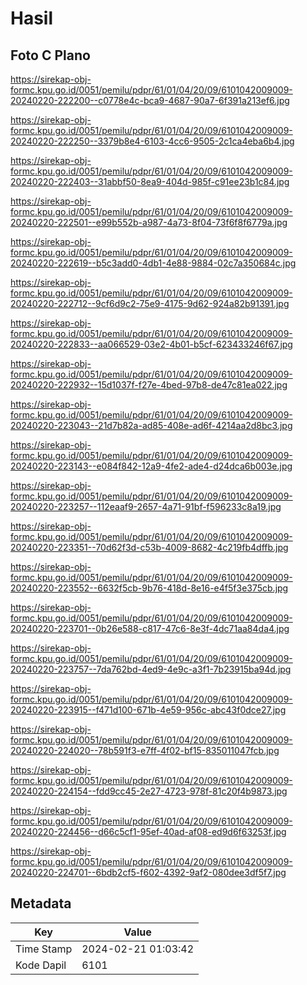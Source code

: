 # Hasil

## Foto C Plano

https://sirekap-obj-formc.kpu.go.id/0051/pemilu/pdpr/61/01/04/20/09/6101042009009-20240220-222200--c0778e4c-bca9-4687-90a7-6f391a213ef6.jpg

https://sirekap-obj-formc.kpu.go.id/0051/pemilu/pdpr/61/01/04/20/09/6101042009009-20240220-222250--3379b8e4-6103-4cc6-9505-2c1ca4eba6b4.jpg

https://sirekap-obj-formc.kpu.go.id/0051/pemilu/pdpr/61/01/04/20/09/6101042009009-20240220-222403--31abbf50-8ea9-404d-985f-c91ee23b1c84.jpg

https://sirekap-obj-formc.kpu.go.id/0051/pemilu/pdpr/61/01/04/20/09/6101042009009-20240220-222501--e99b552b-a987-4a73-8f04-73f6f8f6779a.jpg

https://sirekap-obj-formc.kpu.go.id/0051/pemilu/pdpr/61/01/04/20/09/6101042009009-20240220-222619--b5c3add0-4db1-4e88-9884-02c7a350684c.jpg

https://sirekap-obj-formc.kpu.go.id/0051/pemilu/pdpr/61/01/04/20/09/6101042009009-20240220-222712--9cf6d9c2-75e9-4175-9d62-924a82b91391.jpg

https://sirekap-obj-formc.kpu.go.id/0051/pemilu/pdpr/61/01/04/20/09/6101042009009-20240220-222833--aa066529-03e2-4b01-b5cf-623433246f67.jpg

https://sirekap-obj-formc.kpu.go.id/0051/pemilu/pdpr/61/01/04/20/09/6101042009009-20240220-222932--15d1037f-f27e-4bed-97b8-de47c81ea022.jpg

https://sirekap-obj-formc.kpu.go.id/0051/pemilu/pdpr/61/01/04/20/09/6101042009009-20240220-223043--21d7b82a-ad85-408e-ad6f-4214aa2d8bc3.jpg

https://sirekap-obj-formc.kpu.go.id/0051/pemilu/pdpr/61/01/04/20/09/6101042009009-20240220-223143--e084f842-12a9-4fe2-ade4-d24dca6b003e.jpg

https://sirekap-obj-formc.kpu.go.id/0051/pemilu/pdpr/61/01/04/20/09/6101042009009-20240220-223257--112eaaf9-2657-4a71-91bf-f596233c8a19.jpg

https://sirekap-obj-formc.kpu.go.id/0051/pemilu/pdpr/61/01/04/20/09/6101042009009-20240220-223351--70d62f3d-c53b-4009-8682-4c219fb4dffb.jpg

https://sirekap-obj-formc.kpu.go.id/0051/pemilu/pdpr/61/01/04/20/09/6101042009009-20240220-223552--6632f5cb-9b76-418d-8e16-e4f5f3e375cb.jpg

https://sirekap-obj-formc.kpu.go.id/0051/pemilu/pdpr/61/01/04/20/09/6101042009009-20240220-223701--0b26e588-c817-47c6-8e3f-4dc71aa84da4.jpg

https://sirekap-obj-formc.kpu.go.id/0051/pemilu/pdpr/61/01/04/20/09/6101042009009-20240220-223757--7da762bd-4ed9-4e9c-a3f1-7b23915ba94d.jpg

https://sirekap-obj-formc.kpu.go.id/0051/pemilu/pdpr/61/01/04/20/09/6101042009009-20240220-223915--f471d100-671b-4e59-956c-abc43f0dce27.jpg

https://sirekap-obj-formc.kpu.go.id/0051/pemilu/pdpr/61/01/04/20/09/6101042009009-20240220-224020--78b591f3-e7ff-4f02-bf15-835011047fcb.jpg

https://sirekap-obj-formc.kpu.go.id/0051/pemilu/pdpr/61/01/04/20/09/6101042009009-20240220-224154--fdd9cc45-2e27-4723-978f-81c20f4b9873.jpg

https://sirekap-obj-formc.kpu.go.id/0051/pemilu/pdpr/61/01/04/20/09/6101042009009-20240220-224456--d66c5cf1-95ef-40ad-af08-ed9d6f63253f.jpg

https://sirekap-obj-formc.kpu.go.id/0051/pemilu/pdpr/61/01/04/20/09/6101042009009-20240220-224701--6bdb2cf5-f602-4392-9af2-080dee3df5f7.jpg


## Metadata

| Key        | Value               |
| ---------- | ------------------- |
| Time Stamp | 2024-02-21 01:03:42 |
| Kode Dapil | 6101                |



